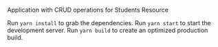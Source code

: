 Application with CRUD operations for Students Resource

Run ```yarn install``` to grab the dependencies.
Run ```yarn start``` to start the development server.
Run ```yarn build``` to create an optimized production build.